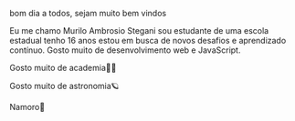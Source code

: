 bom dia a todos, sejam muito bem vindos 

Eu me chamo Murilo Ambrosio Stegani sou estudante de uma escola estadual tenho 16 anos estou em busca de novos desafios e aprendizado contínuo.
Gosto muito de desenvolvimento web e JavaScript.

Gosto muito de academia🏋‍♂️

Gosto muito de astronomia🪐

Namoro💍
